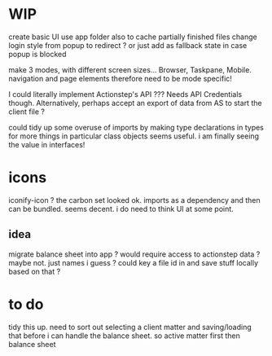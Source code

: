 # WIP
create basic UI
use app folder also to cache partially finished files
change login style from popup to redirect ?
    or just add as fallback state in case popup is blocked

make 3 modes, with different screen sizes... Browser, Taskpane, Mobile.
navigation and page elements therefore need to be mode specific!

I could literally implement Actionstep's API ??? Needs API Credentials though.
Alternatively, perhaps accept an export of data from AS to start the client file ?

could tidy up some overuse of imports by making type declarations in types for more things
in particular class objects seems useful.
i am finally seeing the value in interfaces!

# icons
iconify-icon ? the carbon set looked ok.
imports as a dependency and then can be bundled.
seems decent.
i do need to think UI at some point.

## idea
migrate balance sheet into app ?
    would require access to actionstep data ? maybe not. just names i guess ?
    could key a file id in and save stuff locally based on that ?

# to do
tidy this up.
need to sort out selecting a client matter and saving/loading that before i can handle the balance sheet.
so active matter first
then balance sheet
